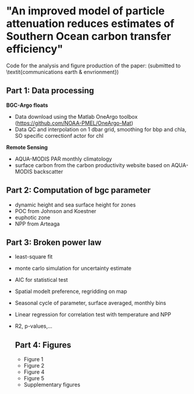 # "An improved model of particle attenuation reduces estimates of Southern Ocean carbon transfer efficiency" 
Code for the analysis and figure production of the paper:
(submitted to \textit{communications earth & envrionment})

## Part 1: Data processing

**BGC-Argo floats**
- Data download using the Matlab OneArgo toolbox (https://github.com/NOAA-PMEL/OneArgo-Mat)
- Data QC and interpolation on 1 dbar grid, smoothing for bbp and chla, SO specific correctionf actor for chl

**Remote Sensing**
- AQUA-MODIS PAR monthly climatology
- surface carbon from the carbon productivity website based on AQUA-MODIS backscatter

  

## Part 2: Computation of bgc parameter
- dynamic height and sea surface height for zones
- POC from Johnson and Koestner
- euphotic zone
- NPP from Arteaga

## Part 3: Broken power law
- least-square fit
- monte carlo simulation for uncertainty estimate
- AIC for statistical test
- Spatial modelt preference, regridding on map
- Seasonal cycle of parameter, surface  averaged, monthly bins
- Linear regression for correlation test with temperature and NPP
- R2, p-values,...

  ## Part 4: Figures
  - Figure 1
  - Figure 2
  - Figure 4
  - Figure 5
  - Supplementary figures

